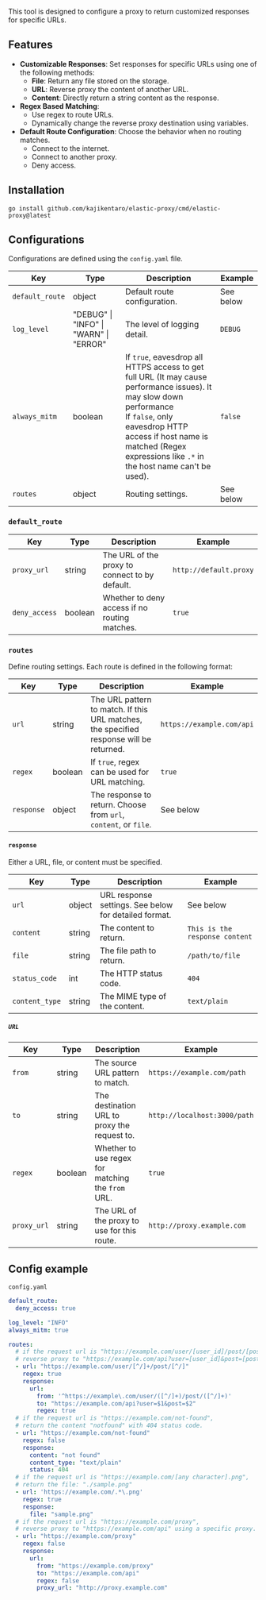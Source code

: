 This tool is designed to configure a proxy to return customized responses for specific URLs.

## Features

- **Customizable Responses**: Set responses for specific URLs using one of the following methods:
  - **File**: Return any file stored on the storage.
  - **URL**: Reverse proxy the content of another URL.
  - **Content**: Directly return a string content as the response.
- **Regex Based Matching**:
  - Use regex to route URLs.
  - Dynamically change the reverse proxy destination using variables.
- **Default Route Configuration**: Choose the behavior when no routing matches.
  - Connect to the internet.
  - Connect to another proxy.
  - Deny access.

## Installation

```
go install github.com/kajikentaro/elastic-proxy/cmd/elastic-proxy@latest
```

## Configurations

Configurations are defined using the `config.yaml` file.

| Key             | Type                                   | Description                                                                                                                                                                                                                                             | Example   |
| --------------- | -------------------------------------- | ------------------------------------------------------------------------------------------------------------------------------------------------------------------------------------------------------------------------------------------------------- | --------- |
| `default_route` | object                                 | Default route configuration.                                                                                                                                                                                                                            | See below |
| `log_level`     | "DEBUG" \| "INFO" \| "WARN" \| "ERROR" | The level of logging detail.                                                                                                                                                                                                                            | `DEBUG`   |
| `always_mitm`   | boolean                                | If `true`, eavesdrop all HTTPS access to get full URL (It may cause performance issues). It may slow down performance<br/> If `false`, only eavesdrop HTTP access if host name is matched (Regex expressions like `.*` in the host name can't be used). | `false`   |
| `routes`        | object                                 | Routing settings.                                                                                                                                                                                                                                       | See below |

### `default_route`

| Key           | Type    | Description                                    | Example                |
| ------------- | ------- | ---------------------------------------------- | ---------------------- |
| `proxy_url`   | string  | The URL of the proxy to connect to by default. | `http://default.proxy` |
| `deny_access` | boolean | Whether to deny access if no routing matches.  | `true`                 |

### `routes`

Define routing settings. Each route is defined in the following format:

| Key        | Type    | Description                                                                             | Example                   |
| ---------- | ------- | --------------------------------------------------------------------------------------- | ------------------------- |
| `url`      | string  | The URL pattern to match. If this URL matches, the specified response will be returned. | `https://example.com/api` |
| `regex`    | boolean | If `true`, regex can be used for URL matching.                                          | `true`                    |
| `response` | object  | The response to return. Choose from `url`, `content`, or `file`.                        | See below                 |

#### `response`

Either a URL, file, or content must be specified.

| Key            | Type   | Description                                           | Example                        |
| -------------- | ------ | ----------------------------------------------------- | ------------------------------ |
| `url`          | object | URL response settings. See below for detailed format. | See below                      |
| `content`      | string | The content to return.                                | `This is the response content` |
| `file`         | string | The file path to return.                              | `/path/to/file`                |
| `status_code`  | int    | The HTTP status code.                                 | `404`                          |
| `content_type` | string | The MIME type of the content.                         | `text/plain`                   |

##### `URL`

| Key         | Type    | Description                                       | Example                      |
| ----------- | ------- | ------------------------------------------------- | ---------------------------- |
| `from`      | string  | The source URL pattern to match.                  | `https://example.com/path`   |
| `to`        | string  | The destination URL to proxy the request to.      | `http://localhost:3000/path` |
| `regex`     | boolean | Whether to use regex for matching the `from` URL. | `true`                       |
| `proxy_url` | string  | The URL of the proxy to use for this route.       | `http://proxy.example.com`   |

## Config example

`config.yaml`

```yaml
default_route:
  deny_access: true

log_level: "INFO"
always_mitm: true

routes:
  # if the request url is "https://example.com/user/[user_id]/post/[post_id]",
  # reverse proxy to "https://example.com/api?user=[user_id]&post=[post_id]".
  - url: "https://example.com/user/[^/]+/post/[^/]"
    regex: true
    response:
      url:
        from: '^https://example\.com/user/([^/]+)/post/([^/]+)'
        to: "https://example.com/api?user=$1&post=$2"
        regex: true
  # if the request url is "https://example.com/not-found",
  # return the content "notfound" with 404 status code.
  - url: "https://example.com/not-found"
    regex: false
    response:
      content: "not found"
      content_type: "text/plain"
      status: 404
  # if the request url is "https://example.com/[any character].png",
  # return the file: "./sample.png"
  - url: 'https://example.com/.*\.png'
    regex: true
    response:
      file: "sample.png"
  # if the request url is "https://example.com/proxy",
  # reverse proxy to "https://example.com/api" using a specific proxy.
  - url: "https://example.com/proxy"
    regex: false
    response:
      url:
        from: "https://example.com/proxy"
        to: "https://example.com/api"
        regex: false
        proxy_url: "http://proxy.example.com"
```
